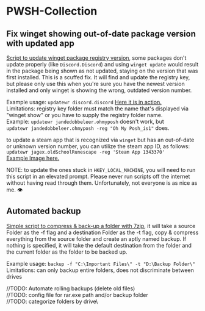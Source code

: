 # PWSH-Collection

## Fix winget showing out-of-date package version with updated app
[Script to update winget package registry version](https://github.com/FlyMandi/PWSH-Collection/blob/main/updateWR.ps1), some packages don't update properly (like `Discord.Discord`) and using `winget update` would result in the package being shown as not updated, staying on the version that was first installed. This is a scuffed fix. It will find and update the registry key, but please only use this when you're sure you have the newest version installed and only winget is showing the wrong, outdated version number. 

Example usage: ```updatewr discord.discord``` [Here it is in action.](https://github.com/FlyMandi/PWSH-Collection/blob/main/image.png)\
Limitations: registry key folder must match the name that's displayed via "winget show" or you have to supply the registry folder name.\
Example: ```updatewr jandedobbeleer.ohmyposh``` doesn't work, but \
```updatewr jandedobbeleer.ohmyposh -reg "Oh My Posh_is1"``` does.

to update a steam app that is recognized via `winget` but has an out-of-date or unknown version number, you can utilize the steam app ID, as follows:\
```updatewr jagex.oldSchoolRunescape -reg 'Steam App 1343370'```\
[Example Image here.](image-1.png)

NOTE: to update the ones stuck in `HKEY_LOCAL_MACHINE`, you will need to run this script in an elevated prompt. Please never run scripts off the internet without having read through them. Unfortunately, not everyone is as nice as me. :eye:

## Automated backup
[Simple script to compress & back-up a folder with 7zip](https://github.com/FlyMandi/PWSH-Collection/blob/main/backup.ps1), it will take a source Folder as the -f flag and a destination Folder as the -t flag, copy & compress everything from the source folder and create an aptly named backup. If nothing is specified, it will take the default destination from the folder and the current folder as the folder to be backed up.

Example usage: ```backup -f "C:\Important Files\" -t "D:\Backup Folder\"```\
Limitations: can only backup entire folders, does not discriminate between drives

//TODO: Automate rolling backups (delete old files)\
//TODO: config file for rar.exe path and/or backup folder\
//TODO: categorize folders by drive\
